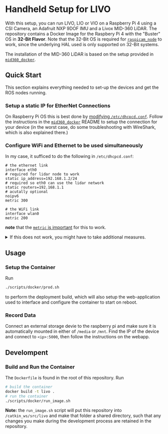 # Handheld Setup for LIVO

With this setup, you can run LIVO, LIO or VIO on a Raspberry Pi 4 using a CSI Camera, an Adafruit NXP 9DOF IMU and a Livox MID-360 LiDAR.
The repository contains a Docker Image for the Raspbery Pi 4 with the "Buster" OS in **32-Bit Flavor**.
Note that the 32-Bit OS is required for [`raspicam_node`](https://github.com/UbiquityRobotics/raspicam_node/tree/noetic-devel) to work,
since the underlying HAL used is only supported on 32-Bit systems.

The installation of the MID-360 LiDAR is based on the setup provided in [`mid360_docker`](https://github.com/RomanStadlhuber/mid360_docker/).

## Quick Start

This section explains everything needed to set-up the devices and get the ROS nodes running.

### Setup a static IP for EtherNet Connections

On Raspberry Pi OS this is best done by [modifying `/etc/dhcpcd.conf`](https://www.tomshardware.com/how-to/static-ip-raspberry-pi).
Follow the instructions in the [`mid360_docker`](https://github.com/RomanStadlhuber/mid360_docker/) README to setup the connection for your device (in the worst case, do some troubleshooting with WireShark, which is also explained there.)

### Configure WiFi and Ethernet to be used simultaneously

In my case, it sufficed to do the following in `/etc/dhcpcd.conf`:

```
# the ethernet link
interface eth0
# required for lidar node to work
static ip_address=192.168.1.2/24
# required so eth0 can use the lidar network
static routers=192.168.1.1
# acutally optional
noipv6 
metric 300

# the WiFi link
interface wlan0
metric 200
```
**note** that the [ `metric` is important](https://raspberrypi.stackexchange.com/a/87967) for this to work.

<details> <summary>If this does not work, you might have to take additional measures.</summary>

This stackexchange post is quite a nice representation as far as the setup goes: [Connect WiFi and Ethernet simultaneously](https://raspberrypi.stackexchange.com/questions/117346/connect-wifi-and-ethernet-simultaneously). Basically, it uses

- WiFi to connect to the same network
- Ethernet to access the hardware

</details>

## Usage

### Setup the Container

Run

```bash
./scripts/docker/prod.sh
```
to perform the deployment build, which will also setup the web-application used to interface and configure the container to start on reboot.

### Record Data

Connect an external storage devie to the raspberry pi and make sure it is automatically mounted in either of `/media` or `/mnt`.
Find the IP of the device and connect to `<ip>:5000`, then follow the instructions on the webapp.

## Develompent

### Build and Run the Container

The `Dockerfile` is found in the root of this repository. Run

```bash
# build the container
docker build -t livo .
# run the container
./scripts/docker/run_image.sh
```
**Note:** the `run_image.sh` script will put this repository into `/catkin_ws/src/livo` and make that folder a shared directory, such that any changes you make during the development process are retained in the repository.

